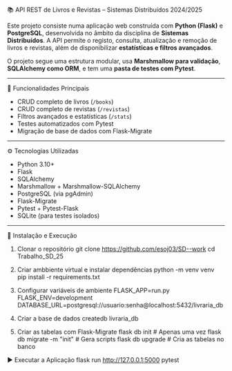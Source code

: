 📚 API REST de Livros e Revistas – Sistemas Distribuídos 2024/2025

Este projeto consiste numa aplicação web construída com **Python (Flask)** e **PostgreSQL**, desenvolvida no âmbito da disciplina de **Sistemas Distribuídos**. A API permite o registo, consulta, atualização e remoção de livros e revistas, além de disponibilizar **estatísticas e filtros avançados**.

O projeto segue uma estrutura modular, usa **Marshmallow para validação**, **SQLAlchemy como ORM**, e tem uma **pasta de testes com Pytest**.

---

🧩 Funcionalidades Principais

- CRUD completo de livros (`/books`)
- CRUD completo de revistas (`/revistas`)
- Filtros avançados e estatísticas (`/stats`)
- Testes automatizados com Pytest
- Migração de base de dados com Flask-Migrate

---

⚙️ Tecnologias Utilizadas

- Python 3.10+
- Flask
- SQLAlchemy
- Marshmallow + Marshmallow-SQLAlchemy
- PostgreSQL (via pgAdmin)
- Flask-Migrate
- Pytest + Pytest-Flask
- SQLite (para testes isolados)

---

 🚀 Instalação e Execução
 1. Clonar o repositório
git clone https://github.com/esoj03/SD--work
cd Trabalho_SD_25

 2. Criar ambbiente virtual e instalar dependências
python -m venv venv
pip install -r requirements.txt

 3. Configurar variáveis de ambiente
FLASK_APP=run.py
FLASK_ENV=development
DATABASE_URL=postgresql://usuario:senha@localhost:5432/livraria_db

4. Criar a base de dados
createdb livraria_db

5. Criar as tabelas com Flask-Migrate
flask db init               # Apenas uma vez
flask db migrate -m "init" # Gera scripts
flask db upgrade            # Cria as tabelas no banco

▶️ Executar a Aplicação
flask run
http://127.0.0.1:5000
pytest
